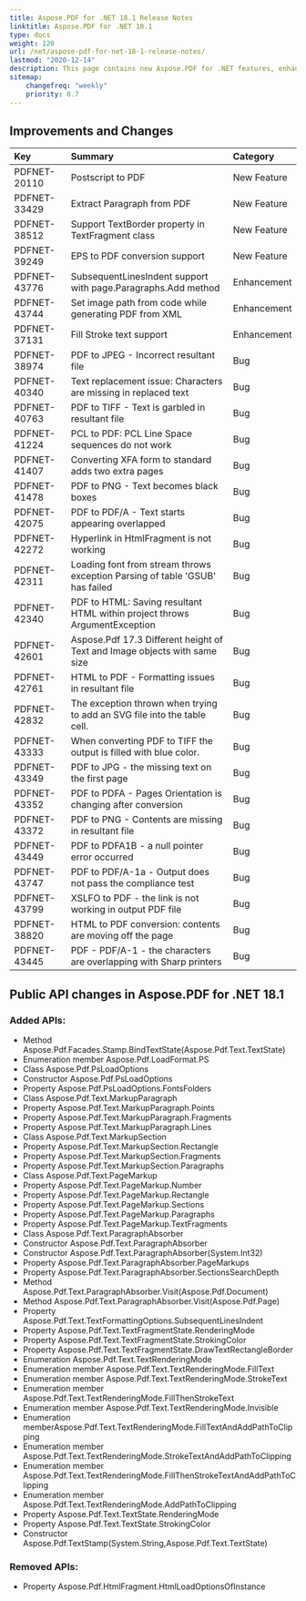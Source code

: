 ```yaml
---
title: Aspose.PDF for .NET 18.1 Release Notes
linktitle: Aspose.PDF for .NET 18.1  
type: docs
weight: 120
url: /net/aspose-pdf-for-net-18-1-release-notes/
lastmod: "2020-12-14"
description: This page contains new Aspose.PDF for .NET features, enhancement, and bug fixes in 2018, version 18.1.
sitemap:
    changefreq: "weekly"
    priority: 0.7
---
```


## Improvements and Changes

|**Key**|**Summary**|**Category**|
| :- | :- | :- |
|PDFNET-20110|Postscript to PDF|New Feature|
|PDFNET-33429|Extract Paragraph from PDF|New Feature|
|PDFNET-38512|Support TextBorder property in TextFragment class|New Feature|
|PDFNET-39249|EPS to PDF conversion support|New Feature|
|PDFNET-43776|SubsequentLinesIndent support with page.Paragraphs.Add method |Enhancement|
|PDFNET-43744|Set image path from code while generating PDF from XML|Enhancement|
|PDFNET-37131|Fill Stroke text support|Enhancement|
|PDFNET-38974|PDF to JPEG - Incorrect resultant file|Bug|
|PDFNET-40340|Text replacement issue: Characters are missing in replaced text|Bug|
|PDFNET-40763|PDF to TIFF - Text is garbled in resultant file|Bug|
|PDFNET-41224|PCL to PDF: PCL Line Space sequences do not work|Bug|
|PDFNET-41407|Converting XFA form to standard adds two extra pages|Bug|
|PDFNET-41478|PDF to PNG - Text becomes black boxes|Bug|
|PDFNET-42075|PDF to PDF/A - Text starts appearing overlapped|Bug|
|PDFNET-42272|Hyperlink in HtmlFragment is not working|Bug|
|PDFNET-42311|Loading font from stream throws exception Parsing of table 'GSUB' has failed|Bug|
|PDFNET-42340|PDF to HTML: Saving resultant HTML within project throws ArgumentException|Bug|
|PDFNET-42601|Aspose.Pdf 17.3 Different height of Text and Image objects with same size|Bug|
|PDFNET-42761|HTML to PDF - Formatting issues in resultant file|Bug|
|PDFNET-42832|The exception thrown when trying to add an SVG file into the table cell.|Bug|
|PDFNET-43333|When converting PDF to TIFF the output is filled with blue color.|Bug|
|PDFNET-43349|PDF to JPG - the missing text on the first page|Bug|
|PDFNET-43352|PDF to PDFA - Pages Orientation is changing after conversion|Bug|
|PDFNET-43372|PDF to PNG - Contents are missing in resultant file|Bug|
|PDFNET-43449|PDF to PDFA1B - a null pointer error occurred|Bug|
|PDFNET-43747|PDF to PDF/A-1a - Output does not pass the compliance test|Bug|
|PDFNET-43799|XSLFO to PDF - the link is not working in output PDF file|Bug|
|PDFNET-38820|HTML to PDF conversion: contents are moving off the page|Bug|
|PDFNET-43445|PDF - PDF/A-1 - the characters are overlapping with Sharp printers|Bug|

## Public API changes in Aspose.PDF for .NET 18.1

### Added APIs:

* Method Aspose.Pdf.Facades.Stamp.BindTextState(Aspose.Pdf.Text.TextState)   
* Enumeration member Aspose.Pdf.LoadFormat.PS   
* Class Aspose.Pdf.PsLoadOptions   
* Constructor Aspose.Pdf.PsLoadOptions   
* Property Aspose.Pdf.PsLoadOptions.FontsFolders   
* Class Aspose.Pdf.Text.MarkupParagraph   
* Property Aspose.Pdf.Text.MarkupParagraph.Points   
* Property Aspose.Pdf.Text.MarkupParagraph.Fragments   
* Property Aspose.Pdf.Text.MarkupParagraph.Lines   
* Class Aspose.Pdf.Text.MarkupSection   
* Property Aspose.Pdf.Text.MarkupSection.Rectangle   
* Property Aspose.Pdf.Text.MarkupSection.Fragments   
* Property Aspose.Pdf.Text.MarkupSection.Paragraphs   
* Class Aspose.Pdf.Text.PageMarkup   
* Property Aspose.Pdf.Text.PageMarkup.Number   
* Property Aspose.Pdf.Text.PageMarkup.Rectangle   
* Property Aspose.Pdf.Text.PageMarkup.Sections   
* Property Aspose.Pdf.Text.PageMarkup.Paragraphs   
* Property Aspose.Pdf.Text.PageMarkup.TextFragments   
* Class Aspose.Pdf.Text.ParagraphAbsorber   
* Constructor Aspose.Pdf.Text.ParagraphAbsorber   
* Constructor Aspose.Pdf.Text.ParagraphAbsorber(System.Int32)   
* Property Aspose.Pdf.Text.ParagraphAbsorber.PageMarkups   
* Property Aspose.Pdf.Text.ParagraphAbsorber.SectionsSearchDepth   
* Method Aspose.Pdf.Text.ParagraphAbsorber.Visit(Aspose.Pdf.Document)   
* Method Aspose.Pdf.Text.ParagraphAbsorber.Visit(Aspose.Pdf.Page)   
* Property Aspose.Pdf.Text.TextFormattingOptions.SubsequentLinesIndent   
* Property Aspose.Pdf.Text.TextFragmentState.RenderingMode   
* Property Aspose.Pdf.Text.TextFragmentState.StrokingColor   
* Property Aspose.Pdf.Text.TextFragmentState.DrawTextRectangleBorder   
* Enumeration Aspose.Pdf.Text.TextRenderingMode   
* Enumeration member Aspose.Pdf.Text.TextRenderingMode.FillText   
* Enumeration member Aspose.Pdf.Text.TextRenderingMode.StrokeText   
* Enumeration member Aspose.Pdf.Text.TextRenderingMode.FillThenStrokeText   
* Enumeration member Aspose.Pdf.Text.TextRenderingMode.Invisible   
* Enumeration memberAspose.Pdf.Text.TextRenderingMode.FillTextAndAddPathToClipping
* Enumeration member Aspose.Pdf.Text.TextRenderingMode.StrokeTextAndAddPathToClipping
* Enumeration member Aspose.Pdf.Text.TextRenderingMode.FillThenStrokeTextAndAddPathToClipping   
* Enumeration member Aspose.Pdf.Text.TextRenderingMode.AddPathToClipping   
* Property Aspose.Pdf.Text.TextState.RenderingMode   
* Property Aspose.Pdf.Text.TextState.StrokingColor   
* Constructor Aspose.Pdf.TextStamp(System.String,Aspose.Pdf.Text.TextState)   

### Removed APIs:

* Property Aspose.Pdf.HtmlFragment.HtmlLoadOptionsOfInstance
